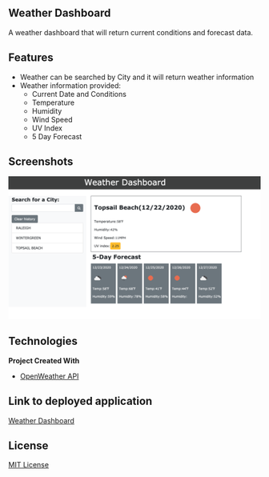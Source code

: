 ## Weather Dashboard
A weather dashboard that will return current conditions and forecast data.

## Features

* Weather can be searched by City and it will return weather information
* Weather information provided:
  * Current Date and Conditions
  * Temperature
  * Humidity
  * Wind Speed
  * UV Index
  * 5 Day Forecast

## Screenshots
![Algorithm schema](assets/weather.png)

## Technologies

<b>Project Created With</b>
- [OpenWeather API](https://openweathermap.org/api)

## Link to deployed application 

[Weather Dashboard](https://meddle74.github.io/weatherDashboard/)

## License

[MIT License](https://opensource.org/licenses/MIT)
